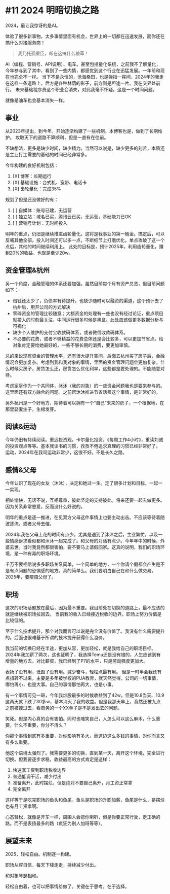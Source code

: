 # #11 2024 明暗切换之路

2024，最让我惊讶的是AI。

体验了很多新事物，太多事情里面有机会，世界上的一切都在迅速发展，而你还在搞什么对接服务商！

> 我乃托孤重臣，却在这搞什么粮草！

AI（编程、营销号、API调用）、电车。甚至包括量化系统，之前我不了解量化，今年参与到了其中，看到了一些内情，都感觉到这个行业在迅猛发展。一年前和现在也完全不一样。
当下不是永恒的，沧海桑田，也是弹指一挥间。2024年的我走在这样一条道路上，后方是各种林荫的影子，前方则是坦途一片。我在交界处前行。
未来基础程序员这个职业会消失，对此我毫不怀疑。这是一个时间问题。

就像是油车也会基本消失一样。

## 事业

从2023年提出，到今年，开始逐渐构建了一些机制。本博客也是，做到了长期维护。
攻取天下的道路不算顺利，但是一直有在往前。

不缺想法，更多是缺少时间，缺少精力。当然可以说是，缺少更多的刻苦，本质还是主业打工需要的基础的时间已经非常多。

今年构建的良好机制包括：

1. [X] 博客：长期运行
2. [X] 基础设施：台式机、宽带、电话卡
3. [X] 齿轮量化：完成35%

规划了但是还没做好的有：

1. [ ] 自媒体：账号已建，无运营
2. [ ] 独立站：域名已买，腾讯云已买，无运营，基础能力已OK
3. [ ] 营销号计划：无时间投入

明年的重点，仍旧是继续推进齿轮量化。这将是我事业的第一桶金。搞定后，可以反哺其他全部。投入时间还可以多一点，不断细节上打磨优化。单点攻破了这一个点后，其他的时间继续利用上。
此处的目标是，预计2025年，利用齿轮量化，赚到20%的收益，也就是至少20w。


## 资金管理&杭州

另一个角度，金融管理的体系还要加强。虽然目前每个月有资产总览，但目前问题如下：

+ 借钱还太少了，负债率有待提升。也缺少随时可以融资的渠道，这个预计去了杭州后，用开公司的方式解决
+ 零碎资金的管理比较随意；大额资金的处理有一些也没有经过论证，重点项目就投入的时刻最关注，中间运行很多时候是黑盒。此处应该做更多数据分析与可视化
+ 缺少个人维护的支付宝收款码体系，或者微信收款码体系。
+ 不必要的花费，或者不够精益的花费总体还是会比较多，可以更加节省点。给对象肯定要给她最好的，一些不够长期的消费，要更加审慎。

总的来说现有资金的管理水平，还有很大提升空间。后面去杭州买了房子后，金融情况会更加复杂。考虑到我和我对象的事情，里面的资金管理问题会更加复杂。什么时候买房子，房贷怎么还，房贷怎么优化利率，这些都是要处理的。不能随意对待。

考虑家庭作为一个共同体，沐沐（我的对象）的一些资金问题我也是要来参与的。这里面还有双方融合的问题。之前帮沐沐推进节省话费这个事情，是非常好的。

另外杭州是一个好地方，期待着可以拥有一个“自己”未来的房子，一个根据地，在那里娶妻生子，生根发芽。

## 阅读&运动

今年仍旧有持续阅读。重远投资观，卡尔量化投资，《每周工作4小时》，重读刘诚的投资观点等等。基本我读书的习惯，孜孜不倦追求真理的习惯已经非常好了。
运动，2024年在我司运动非常少，这很不好。不是长久之路。

## 感情&父母

今年认识了现在的女友（沐沐），决定和她过一生。定了很多计划和目标，一起一一实现。

相处愉快，无话不说，互相尊重，彼此坚定的支持彼此。将来还要一起去做更多。因为关系非常恩爱，反而没什么好说的。

明年的重点是逐一推进，在见双方父母这件事情上也要主动出击。不应该等待着随波逐流，或者父母去催。


2024年我在父母上花的时间有点少。尤其是遇到了沐沐之后，主业繁忙，以及一些情感诉求看似都和沐沐一起完成了。和父母的对话有点少。今年年中的时候，外婆去世。当时我竟然都很害怕，要不要马上请假回家。这真的说明，我们的职场环境，是一种有毒的职场环境。

千万不要相信说多多职场关系简单，一个简单的地方，一个你请个假都会产生是不是有点问题的恐惧感的地方。真的简单么。我们要明白自己在和什么做交易。
2025年，要陪陪父母了。

## 职场

这次的职场话题放在最后，因为最不重要。我目前处在切换的道路上，最不应该的就是继续被职场拉回去。
当前我的收入已经接近税收的边界，职场上努力价值是比较低的。



至于什么技术提升，那个对我而言可以说是完全没有价值了。我没有什么需要提升的。后面也很难基于所谓的技术提升获得什么溢价。

我当前的切换已经在半途，更加从容，更加轻松，就是我给自己的职场目标。
2024年我加薪了两次，这也证明了，我选择Temu还是没有错的，人生应该到有增量的地方去。对比薪资，我已经到了P7的水平，只是劳动强度更加大。

表扬了没有用，诋毁了没有用。减少奋斗，轻松点最有用。
但是一时半会我还有点扭转不过来，主要是多年被学校的PUA教育，就天然觉得，公司的一切事情，哪怕再小，也是大事。自己的事情那怕再大，也是小事。

有一个事情可见一斑，今年我炒股最多的时候收益到了42w，但是10.8当天、10.9这两天就下跌了30多w，基本消灭了我的收益。但是我那天早上，竟然还被九点之前被拽过去，看商务的一个XX单子是不是发出去的问题。

笑死。但是内心真的会有害怕。同时也嗤笑自己，人怎么可以这么麻木，什么重要，什么不重要，你分不清么？

你那个事情到底有多重要，对你影响有多大，而这边这么多钱的事情，对你而言又有多么重要。

他这个语境太强烈了。我需要更多的切换，直到某一天，离开这个环境，完全进行切换。但我要逐步求稳，收益最高的方式肯定是这样：

1. 快速涨工资到职场税收边界
2. 普通低调干活，减少付出
3. 准备离开，此时摆烂，但是绝对不要自己离开，月工资正常拿
4. 完全离开

这样等于是吃完职场的鱼头和鱼尾。鱼头是职场的升职加薪，鱼尾是什么，是摆烂也有月工资拿啊。

心态轻松，就像是开车一样，周围人会摁你喇叭，但是你要正常行驶，走正确的路。而不是表扬最多的路（疯狂为别人加班等等）。



## 展望未来

2025，轻松自由。机制逐一构建。

职场从容自信，每天下楼走走，持续减少付出。

和对象琴瑟相和。

轻松自由着，也可以把事情给做了。关键在于思考，在于选择。
